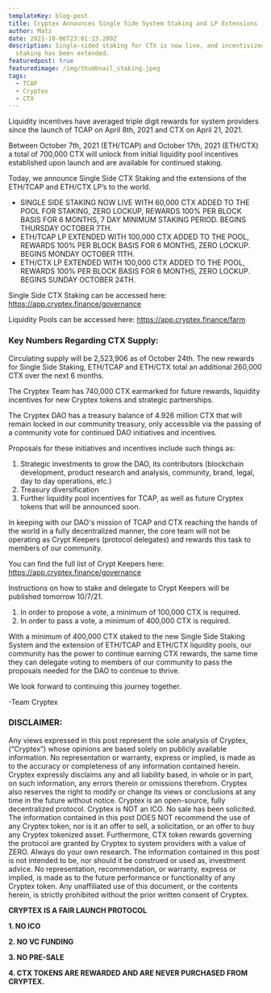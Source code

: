 ```yaml
---
templateKey: blog-post
title: Cryptex Announces Single Side System Staking and LP Extensions
author: Matz
date: 2021-10-06T23:01:23.209Z
description: Single-sided staking for CTX is now live, and incentivized LP
  staking has been extended.
featuredpost: true
featuredimage: /img/thumbnail_staking.jpeg
tags:
  - TCAP
  - Cryptex
  - CTX
---
```

Liquidity incentives have averaged triple digit rewards for system providers since the launch of TCAP on April 8th, 2021 and CTX on April 21, 2021.

Between October 7th, 2021 (ETH/TCAP) and October 17th, 2021 (ETH/CTX) a total of 700,000 CTX will unlock from initial liquidity pool incentives established upon launch and are available for continued staking.

Today, we announce Single Side CTX Staking and the extensions of the ETH/TCAP and ETH/CTX LP’s to the world.

* SINGLE SIDE STAKING NOW LIVE WITH 60,000 CTX ADDED TO THE POOL FOR STAKING, ZERO LOCKUP, REWARDS 100% PER BLOCK BASIS FOR 6 MONTHS, 7 DAY MINIMUM STAKING PERIOD. BEGINS THURSDAY OCTOBER 7TH.
* ETH/TCAP LP EXTENDED WITH 100,000 CTX ADDED TO THE POOL, REWARDS 100% PER BLOCK BASIS FOR 6 MONTHS, ZERO LOCKUP. BEGINS MONDAY OCTOBER 11TH.
* ETH/CTX LP EXTENDED WITH 100,000 CTX ADDED TO THE POOL, REWARDS 100% PER BLOCK BASIS FOR 6 MONTHS, ZERO LOCKUP. BEGINS SUNDAY OCTOBER 24TH.

Single Side CTX Staking can be accessed here: [](https://app.cryptex.finance/governance)<https://app.cryptex.finance/governance>

Liquidity Pools can be accessed here: [](https://app.cryptex.finance/farm)<https://app.cryptex.finance/farm>

### Key Numbers Regarding CTX Supply:

Circulating supply will be 2,523,906 as of October 24th. The new rewards for Single Side Staking, ETH/TCAP and ETH/CTX total an additional 260,000 CTX over the next 6 months.

The Cryptex Team has 740,000 CTX earmarked for future rewards, liquidity incentives for new Cryptex tokens and strategic partnerships.

The Cryptex DAO has a treasury balance of 4.926 million CTX that will remain locked in our community treasury, only accessible via the passing of a community vote for continued DAO initiatives and incentives.

Proposals for these initiatives and incentives include such things as:

1. Strategic investments to grow the DAO, its contributors (blockchain development, product research and analysis, community, brand, legal, day to day operations, etc.)
2. Treasury diversification
3. Further liquidity pool incentives for TCAP, as well as future Cryptex tokens that will be announced soon.

In keeping with our DAO's mission of TCAP and CTX reaching the hands of the world in a fully decentralized manner, the core team will not be operating as Crypt Keepers (protocol delegates) and rewards this task to members of our community.

You can find the full list of Crypt Keepers here: [](https://app.cryptex.finance/governance)<https://app.cryptex.finance/governance>

Instructions on how to stake and delegate to Crypt Keepers will be published tomorrow 10/7/21.

1. In order to propose a vote, a minimum of 100,000 CTX is required.
2. In order to pass a vote, a minimum of 400,000 CTX is required.

With a minimum of 400,000 CTX staked to the new Single Side Staking System and the extension of ETH/TCAP and ETH/CTX liquidity pools, our community has the power to continue earning CTX rewards, the same time they can delegate voting to members of our community to pass the proposals needed for the DAO to continue to thrive.

We look forward to continuing this journey together.

\-Team Cryptex



### DISCLAIMER:

Any views expressed in this post represent the sole analysis of Cryptex, (“Cryptex”) whose opinions are based solely on publicly available information. No representation or warranty, express or implied, is made as to the accuracy or completeness of any information contained herein. Cryptex expressly disclaims any and all liability based, in whole or in part, on such information, any errors therein or omissions therefrom. Cryptex also reserves the right to modify or change its views or conclusions at any time in the future without notice. Cryptex is an open-source, fully decentralized protocol. Cryptex is NOT an ICO. No sale has been solicited. The information contained in this post DOES NOT recommend the use of any Cryptex token, nor is it an offer to sell, a solicitation, or an offer to buy any Cryptex tokenized asset. Furthermore, CTX token rewards governing the protocol are granted by Cryptex to system providers with a value of ZERO. Always do your own research. The information contained in this post is not intended to be, nor should it be construed or used as, investment advice. No representation, recommendation, or warranty, express or implied, is made as to the future performance or functionality of any Cryptex token. Any unaffiliated use of this document, or the contents herein, is strictly prohibited without the prior written consent of Cryptex.

**CRYPTEX IS A FAIR LAUNCH PROTOCOL**

**1. NO ICO**

**2. NO VC FUNDING**

**3. NO PRE-SALE**

**4. CTX TOKENS ARE REWARDED AND ARE NEVER PURCHASED FROM CRYPTEX.**